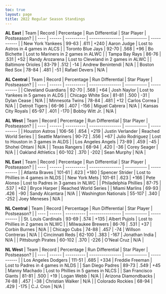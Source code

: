 ```yaml
---
toc: true
layout: page
title: 2022 Regular Season Standings
---
```


**AL East**
| Team | Record | Percentage | Run Differential | Star Player | Postseason? | 
| ---- | ------ | ---------- | ---------------- | ----------- | ----------- | 
| New York Yankees | 99-63 | .611 | +240 | Aaron Judge | Lost to Astros in 4 games in ALCS | 
| Toronto Blue Jays | 92-70 | .568 | +96 | Bo Bichette | Lost to Mariners in 2 games in ALWC | 
| Tampa Bay Rays | 86-76 | .531 | +52 | Randy Arozarena | Lost to Cleveland in 2 games in ALWC | 
| Baltimore Orioles | 83-79 | .512 | -14 | Andrew Benintendi | N/A |
| Boston Red Sox | 78-84 | .481 | -51 | Rafael Devers | N/A |

**AL Central**
| Team | Record | Percentage | Run Differential | Star Player | Postseason? | 
| ---- | ------ | ---------- | ---------------- | ----------- | ----------- | 
| Cleveland Guardians | 92-70 | .568 | +64 | Josh Naylor | Lost to Yankees in 5 games in ALDS | 
| Chicago White Sox | 81-81 | .500 | -31 | Dylan Cease | N/A | 
| Minnesota Twins | 78-84 | .481 | +12 | Carlos Correa | N/A | 
| Detroit Tigers | 66-96 | .407 | -156 | Miguel Cabrera | N/A |
| Kansas City Royals | 65-97 | .401 | -170 | Bobby Witt Jr. | N/A |

**AL West**
| Team | Record | Percentage | Run Differential | Star Player | Postseason? | 
| ---- | ------ | ---------- | ---------------- | ----------- | ----------- | 
| Houston Astros | 106-56 | .654 | +219 | Justin Verlander | Reached World Series | 
| Seattle Mariners | 90-72 | .556 | +67 | Julio Rodriguez | Lost to Houston in 3 games in ALDS | 
| Los Angeles Angels | 73-89 | .459 | -45 | Shohei Ohtani | N/A | 
| Texas Rangers | 68-94 | .420 | -36 | Corey Seager | N/A |
| Oakland Athletics | 60-102 | .370 | -202 | Sean Murphy | N/A |

**NL East**
| Team | Record | Percentage | Run Differential | Star Player | Postseason? | 
| ---- | ------ | ---------- | ---------------- | ----------- | ----------- | 
| Atlanta Braves | 101-61 | .623 | +180 | Spencer Strider | Lost to Phillies in 4 games in NLDS | 
| New York Mets | 101-61 | .623 | +166 | Pete Alonso | Lost to Padres in 3 games in NLWC | 
| Philadelphia Phillies | 87-75 | .537 | +62 | Bryce Harper | Reached World Series | 
| Miami Marlins | 69-93 | .426 | -90 | Sandy Alcantara | N/A |
| Washington Nationals | 55-107 | .340 | -252 | Joey Meneses | N/A |

**NL Central**
| Team | Record | Percentage | Run Differential | Star Player | Postseason? | 
| ---- | ------ | ---------- | ---------------- | ----------- | ----------- | 
| St. Louis Cardinals | 93-69 | .574 | +135 | Albert Pujols | Lost to Phillies in 2 games in NLWC | 
| Milwaukee Brewers | 86-76 | .531 | +37 | Corbin Burnes | N/A | 
| Chicago Cubs | 74-88 | .457 | -74 | Willson Contreras | N/A | 
| Cincinnati Reds | 62-100 | .383 | -167 | Jonathan India | N/A |
| Pittsburgh Pirates | 60-102 | .370 | -226 | O'Neal Cruz | N/A |

**NL West**
| Team | Record | Percentage | Run Differential | Star Player | Postseason? | 
| ---- | ------ | ---------- | ---------------- | ----------- | ----------- | 
| Los Angeles Dodgers | 111-51 | .685 | +334 | Freddie Freeman | Lost to Padres in 4 games in NLDS | 
| San Diego Padres | 89-73 | .549 | +45 | Manny Machado | Lost to Phillies in 5 games in NLCS | 
| San Francisco Giants | 81-81 | .500 | +19 | Logan Webb | N/A | 
| Arizona Diamondbacks | 74-88 | .457 | -38 | Christian Walker | N/A |
| Colorado Rockies | 68-94 | .429 | -175 | C.J. Cron | N/A |